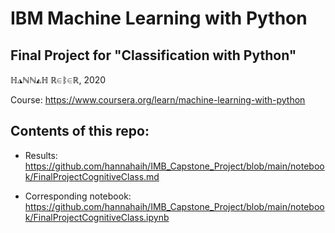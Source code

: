 # IBM Machine Learning with Python

## Final Project for "Classification with Python"

ℍ◮ℕℕ◭ℍ ℝ∈ᛔ∈ℝ, 2020

Course: https://www.coursera.org/learn/machine-learning-with-python

## Contents of this repo:

- Results: https://github.com/hannahaih/IMB_Capstone_Project/blob/main/notebook/FinalProjectCognitiveClass.md

- Corresponding notebook: https://github.com/hannahaih/IMB_Capstone_Project/blob/main/notebook/FinalProjectCognitiveClass.ipynb
